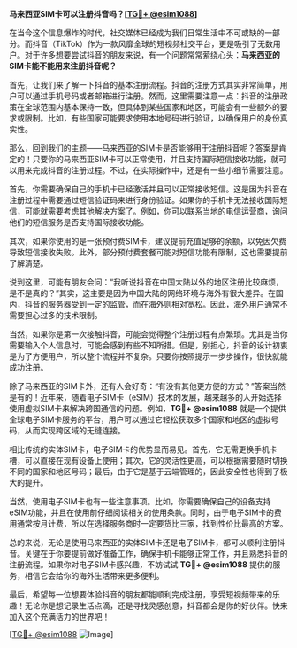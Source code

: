 **马来西亚SIM卡可以注册抖音吗？[[TG💪+ @esim1088](https://t.me/s/esim1088)]**

在当今这个信息爆炸的时代，社交媒体已经成为我们日常生活中不可或缺的一部分。而抖音（TikTok）作为一款风靡全球的短视频社交平台，更是吸引了无数用户。对于许多想要尝试抖音的朋友来说，有一个问题常常萦绕心头：**马来西亚的SIM卡能不能用来注册抖音呢？**

首先，让我们来了解一下抖音的基本注册流程。抖音的注册方式其实非常简单，用户可以通过手机号码或者邮箱进行注册。然而，这里需要注意一点：抖音的注册政策在全球范围内基本保持一致，但具体到某些国家和地区，可能会有一些额外的要求或限制。比如，有些国家可能要求使用本地号码进行验证，以确保用户的身份真实性。

那么，回到我们的主题——马来西亚的SIM卡是否能够用于注册抖音呢？答案是肯定的！只要你的马来西亚SIM卡可以正常使用，并且支持国际短信接收功能，就可以用来完成抖音的注册过程。不过，在实际操作中，还是有一些小细节需要注意。

首先，你需要确保自己的手机卡已经激活并且可以正常接收短信。这是因为抖音在注册过程中需要通过短信验证码来进行身份验证。如果你的手机卡无法接收国际短信，可能就需要考虑其他解决方案了。例如，你可以联系当地的电信运营商，询问他们的短信服务是否支持国际接收功能。

其次，如果你使用的是一张预付费SIM卡，建议提前充值足够的余额，以免因欠费导致短信接收失败。此外，部分预付费套餐可能对短信功能有限制，这也需要提前了解清楚。

说到这里，可能有朋友会问：“我听说抖音在中国大陆以外的地区注册比较麻烦，是不是真的？”其实，这主要是因为中国大陆的网络环境与海外有很大差异。在国内，抖音的服务器受到一定的监管，而在海外则相对宽松。因此，海外用户通常不需要担心过多的技术限制。

当然，如果你是第一次接触抖音，可能会觉得整个注册过程有点繁琐。尤其是当你需要输入个人信息时，可能会感到有些不知所措。但是，别担心，抖音的设计初衷是为了方便用户，所以整个流程并不复杂。只要你按照提示一步步操作，很快就能成功注册。

除了马来西亚的SIM卡外，还有人会好奇：“有没有其他更方便的方式？”答案当然是有的！近年来，随着电子SIM卡（eSIM）技术的发展，越来越多的人开始选择使用虚拟SIM卡来解决跨国通信的问题。例如，**TG💪+ @esim1088** 就是一个提供全球电子SIM卡服务的平台，用户可以通过它轻松获取多个国家和地区的虚拟号码，从而实现跨区域的无缝连接。

相比传统的实体SIM卡，电子SIM卡的优势显而易见。首先，它无需更换手机卡槽，可以直接在现有设备上使用；其次，它的灵活性更高，可以根据需要随时切换不同的国家和地区号码；最后，由于它是基于云端管理的，因此安全性也得到了极大的提升。

当然，使用电子SIM卡也有一些注意事项。比如，你需要确保自己的设备支持eSIM功能，并且在使用前仔细阅读相关的使用条款。同时，由于电子SIM卡的费用通常按月计费，所以在选择服务商时一定要货比三家，找到性价比最高的方案。

总的来说，无论是使用马来西亚的实体SIM卡还是电子SIM卡，都可以顺利注册抖音。关键在于你要提前做好准备工作，确保手机卡能够正常工作，并且熟悉抖音的注册流程。如果你对电子SIM卡感兴趣，不妨试试 **TG💪+ @esim1088** 提供的服务，相信它会给你的海外生活带来更多便利。

最后，希望每一位想要体验抖音的朋友都能顺利完成注册，享受短视频带来的乐趣！无论你是想记录生活点滴，还是寻找灵感创意，抖音都会是你的好伙伴。快来加入这个充满活力的世界吧！

[[TG💪+ @esim1088](https://t.me/s/esim1088) ![Image](https://i.postimg.cc/4NQfJmqS/Snipaste-2025-05-13-00-14-12.png)]